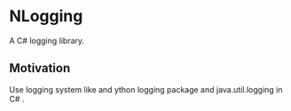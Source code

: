 NLogging
========

A C# logging library.

## Motivation
Use logging system like and ython logging package and java.util.logging in C# .

